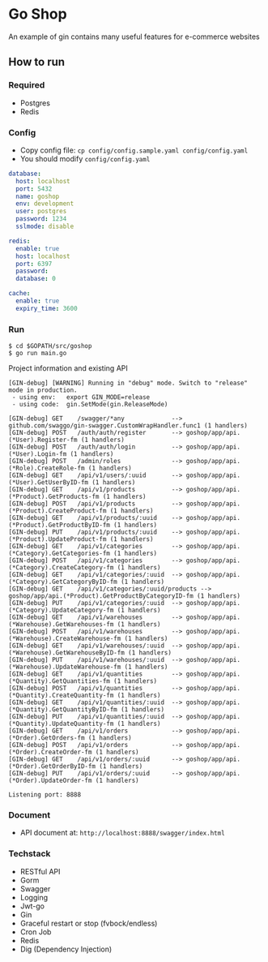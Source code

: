 # Go Shop

An example of gin contains many useful features for e-commerce websites

## How to run

### Required

- Postgres
- Redis

### Config
- Copy config file: `cp config/config.sample.yaml config/config.yaml`
- You should modify `config/config.yaml`

```yaml
database:
  host: localhost
  port: 5432
  name: goshop
  env: development
  user: postgres
  password: 1234
  sslmode: disable

redis:
  enable: true
  host: localhost
  port: 6397
  password:
  database: 0

cache:
  enable: true
  expiry_time: 3600
```

### Run
```shell script
$ cd $GOPATH/src/goshop
$ go run main.go 
```

Project information and existing API

```
[GIN-debug] [WARNING] Running in "debug" mode. Switch to "release" mode in production.
 - using env:	export GIN_MODE=release
 - using code:	gin.SetMode(gin.ReleaseMode)

[GIN-debug] GET    /swagger/*any             --> github.com/swaggo/gin-swagger.CustomWrapHandler.func1 (1 handlers)
[GIN-debug] POST   /auth/auth/register       --> goshop/app/api.(*User).Register-fm (1 handlers)
[GIN-debug] POST   /auth/auth/login          --> goshop/app/api.(*User).Login-fm (1 handlers)
[GIN-debug] POST   /admin/roles              --> goshop/app/api.(*Role).CreateRole-fm (1 handlers)
[GIN-debug] GET    /api/v1/users/:uuid       --> goshop/app/api.(*User).GetUserByID-fm (1 handlers)
[GIN-debug] GET    /api/v1/products          --> goshop/app/api.(*Product).GetProducts-fm (1 handlers)
[GIN-debug] POST   /api/v1/products          --> goshop/app/api.(*Product).CreateProduct-fm (1 handlers)
[GIN-debug] GET    /api/v1/products/:uuid    --> goshop/app/api.(*Product).GetProductByID-fm (1 handlers)
[GIN-debug] PUT    /api/v1/products/:uuid    --> goshop/app/api.(*Product).UpdateProduct-fm (1 handlers)
[GIN-debug] GET    /api/v1/categories        --> goshop/app/api.(*Category).GetCategories-fm (1 handlers)
[GIN-debug] POST   /api/v1/categories        --> goshop/app/api.(*Category).CreateCategory-fm (1 handlers)
[GIN-debug] GET    /api/v1/categories/:uuid  --> goshop/app/api.(*Category).GetCategoryByID-fm (1 handlers)
[GIN-debug] GET    /api/v1/categories/:uuid/products --> goshop/app/api.(*Product).GetProductByCategoryID-fm (1 handlers)
[GIN-debug] PUT    /api/v1/categories/:uuid  --> goshop/app/api.(*Category).UpdateCategory-fm (1 handlers)
[GIN-debug] GET    /api/v1/warehouses        --> goshop/app/api.(*Warehouse).GetWarehouses-fm (1 handlers)
[GIN-debug] POST   /api/v1/warehouses        --> goshop/app/api.(*Warehouse).CreateWarehouse-fm (1 handlers)
[GIN-debug] GET    /api/v1/warehouses/:uuid  --> goshop/app/api.(*Warehouse).GetWarehouseByID-fm (1 handlers)
[GIN-debug] PUT    /api/v1/warehouses/:uuid  --> goshop/app/api.(*Warehouse).UpdateWarehouse-fm (1 handlers)
[GIN-debug] GET    /api/v1/quantities        --> goshop/app/api.(*Quantity).GetQuantities-fm (1 handlers)
[GIN-debug] POST   /api/v1/quantities        --> goshop/app/api.(*Quantity).CreateQuantity-fm (1 handlers)
[GIN-debug] GET    /api/v1/quantities/:uuid  --> goshop/app/api.(*Quantity).GetQuantityByID-fm (1 handlers)
[GIN-debug] PUT    /api/v1/quantities/:uuid  --> goshop/app/api.(*Quantity).UpdateQuantity-fm (1 handlers)
[GIN-debug] GET    /api/v1/orders            --> goshop/app/api.(*Order).GetOrders-fm (1 handlers)
[GIN-debug] POST   /api/v1/orders            --> goshop/app/api.(*Order).CreateOrder-fm (1 handlers)
[GIN-debug] GET    /api/v1/orders/:uuid      --> goshop/app/api.(*Order).GetOrderByID-fm (1 handlers)
[GIN-debug] PUT    /api/v1/orders/:uuid      --> goshop/app/api.(*Order).UpdateOrder-fm (1 handlers)

Listening port: 8888
```

### Document
* API document at: `http://localhost:8888/swagger/index.html`

### Techstack
- RESTful API
- Gorm
- Swagger
- Logging
- Jwt-go
- Gin
- Graceful restart or stop (fvbock/endless)
- Cron Job
- Redis
- Dig (Dependency Injection)